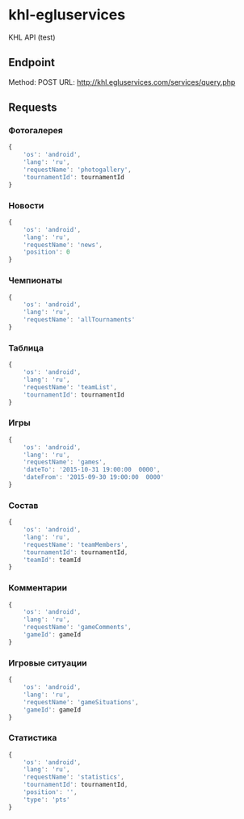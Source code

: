 # khl-egluservices
KHL API (test)
## Endpoint
Method: POST
URL: http://khl.egluservices.com/services/query.php
## Requests
### Фотогалерея
```javascript
{
    'os': 'android',
    'lang': 'ru',
    'requestName': 'photogallery',
    'tournamentId': tournamentId
}
```
### Новости
```javascript
{
    'os': 'android',
    'lang': 'ru',
    'requestName': 'news',
    'position': 0
}
```
### Чемпионаты
```javascript
{
    'os': 'android',
    'lang': 'ru',
    'requestName': 'allTournaments'
}
```
### Таблица
```javascript
{
    'os': 'android',
    'lang': 'ru',
    'requestName': 'teamList',
    'tournamentId': tournamentId
}
```
### Игры
```javascript
{
    'os': 'android',
    'lang': 'ru',
    'requestName': 'games',
    'dateTo': '2015-10-31 19:00:00  0000',
    'dateFrom': '2015-09-30 19:00:00  0000'
}
```
### Состав
```javascript
{
    'os': 'android',
    'lang': 'ru',
    'requestName': 'teamMembers',
    'tournamentId': tournamentId,
    'teamId': teamId
}
```
### Комментарии
```javascript
{
    'os': 'android',
    'lang': 'ru',
    'requestName': 'gameComments',
    'gameId': gameId
}
```
### Игровые ситуации
```javascript
{
    'os': 'android',
    'lang': 'ru',
    'requestName': 'gameSituations',
    'gameId': gameId
}
```
### Статистика
```javascript
{
    'os': 'android',
    'lang': 'ru',
    'requestName': 'statistics',
    'tournamentId': tournamentId,
    'position': '',
    'type': 'pts'
}
```
